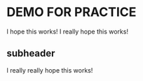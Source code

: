 # DEMO FOR PRACTICE
I hope this works! 
I really hope this works!
## subheader
I really really hope this works!